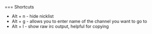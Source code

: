 
=== Shortcuts

* Alt + n - hide nicklist
* Alt + g - allows you to enter name of the channel you want to go to
* Alt + l - show raw irc output, helpful for copying
